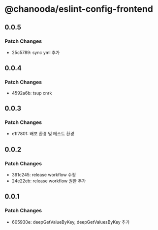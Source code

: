 # @chanooda/eslint-config-frontend

## 0.0.5

### Patch Changes

- 25c5789: sync yml 추가

## 0.0.4

### Patch Changes

- 4592a6b: tsup cnrk

## 0.0.3

### Patch Changes

- e1f7801: 배포 환경 및 테스트 환경

## 0.0.2

### Patch Changes

- 391c245: release workflow 수정
- 24e22eb: release workflow 권한 추가

## 0.0.1

### Patch Changes

- 605930e: deepGetValueByKey, deepGetValuesByKey 추가
